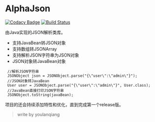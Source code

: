 # AlphaJson
[![Codacy Badge](https://api.codacy.com/project/badge/Grade/7e04b1f3b8a84959a6a0fbea77293e1a)](https://www.codacy.com/app/youlanqiang/alphajson?utm_source=github.com&amp;utm_medium=referral&amp;utm_content=youlanqiang/alphajson&amp;utm_campaign=Badge_Grade)
[![Build Status](https://www.travis-ci.org/youlanqiang/alphajson.svg?branch=master)](https://www.travis-ci.org/youlanqiang/alphajson)

由Java实现的JSON解析类库。

-   支持JavaBean转JSON对象
-   支持数组转JSONArray
-   支持解析JSON字符串为JSON对象
-   JSON对象转JavaBean对象

```$java
 //解析JSON字符串
 JSONObject json = JSONObject.parse("{\"user\":\"admin\"}");
 //JSON对象转JavaBean
 User user = JSONObject.parse("{\"user\":\"admin\"}", User.class);
 //JavaBean直接打印JSON字符串
 JSONObject.toString(javaBean);   
```
项目的还会持续添加特性和优化，直到完成第一个release版。

> write by youlanqiang
